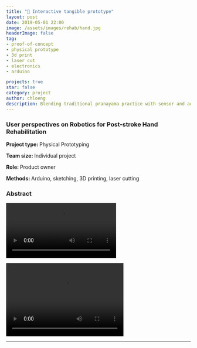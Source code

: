 ```yaml
---
title: "🧘 ‍Interactive tangible prototype"
layout: post
date: 2019-05-01 22:00
image: /assets/images/rehab/hand.jpg
headerImage: false
tag:
- proof-of-concept
- physical prototype
- 3d print
- laser cut
- electronics
- arduino

projects: true
star: false
category: project
author: chloeng
description: Blending traditional pranayama practice with sensor and actuators.
---
```


### User perspectives on Robotics for Post-stroke Hand Rehabilitation
<b>Project type: </b> Physical Prototyping

<b>Team size: </b> Individual project

<b>Role: </b> Product owner

<b>Methods: </b> Arduino, sketching, 3D printing, laser cutting

### Abstract

<video src="https://chloenhy.github.io/assets/images/pcp/pcp-backyard.mp4"  loop={true} controls preload></video>

<video src="https://chloenhy.github.io/assets/images/pcp/pcp-test.mp4"  loop={true} width="320" height="200" controls preload></video>

---
